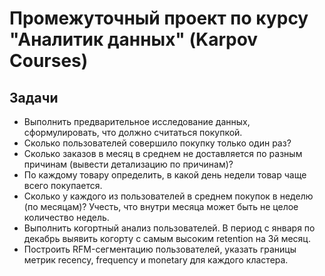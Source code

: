 # Промежуточный проект по курсу "Аналитик данных" (Karpov Courses)

## Задачи
* Выполнить предварительное исследование данных, сформулировать, что должно считаться покупкой.
* Сколько пользователей совершило покупку только один раз?
* Сколько заказов в месяц в среднем не доставляется по разным причинам (вывести детализацию по причинам)?
* По каждому товару определить, в какой день недели товар чаще всего покупается.
* Сколько у каждого из пользователей в среднем покупок в неделю (по месяцам)? Учесть, что внутри месяца может быть не целое количество недель.
* Выполнить когортный анализ пользователей. В период с января по декабрь выявить когорту с самым высоким retention на 3й месяц.
* Построить RFM-сегментацию пользователей, указать границы метрик recency, frequency и monetary для каждого кластера.
